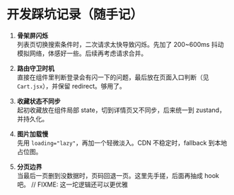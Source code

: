# 开发踩坑记录（随手记）

1. **骨架屏闪烁**  
   列表页切换搜索条件时，二次请求太快导致闪烁。先加了 200~600ms 抖动模拟网络，体感好一些。后续再考虑请求合并。

2. **路由守卫时机**  
   直接在组件里判断登录会有闪一下的问题，最后放在页面入口判断（见 `Cart.jsx`），并保留 redirect。够用了。

3. **收藏状态不同步**  
   起初收藏放在组件局部 state，切到详情页又不同步，后来统一到 zustand，并持久化。

4. **图片加载慢**  
   先用 `loading="lazy"`，再加一个轻微淡入。CDN 不稳定时，fallback 到本地占位图。

5. **分页边界**  
   当最后一页删到没数据时，页码回退一页。这里先手搓，后面再抽成 hook 吧。 // FIXME: 这一坨逻辑还可以更优雅
